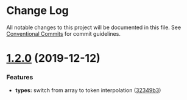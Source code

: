 # Change Log

All notable changes to this project will be documented in this file.
See [Conventional Commits](https://conventionalcommits.org) for commit guidelines.

# [1.2.0](https://github.com/beatgig/synth/compare/@beatgig/synth-tokens@1.1.0...@beatgig/synth-tokens@1.2.0) (2019-12-12)


### Features

* **types:** switch from array to token interpolation ([32349b3](https://github.com/beatgig/synth/commit/32349b3))
